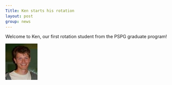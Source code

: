 ```yaml
---
Title: Ken starts his rotation
layout: post
group: news
---
```

Welcome to Ken, our first rotation student from the PSPG graduate program!

![Ken](/static/img/news/ken.jpg "Ken")
